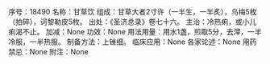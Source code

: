 序号：18490
名称：甘草饮
组成：甘草大者2寸许（一半生，一半炙），乌梅5枚（拍碎），诃黎勒皮5枚。
出处：《圣济总录》卷七十六。
主治：冷热痢，或小儿痢渴不止。
加减：None
功效：None
用法用量：用水1盏，煎取5分，去滓，一半冷服，一半热服。
制备方法：上锉细。
临床应用：None
各家论述：None
用药禁忌：None
附注：None
